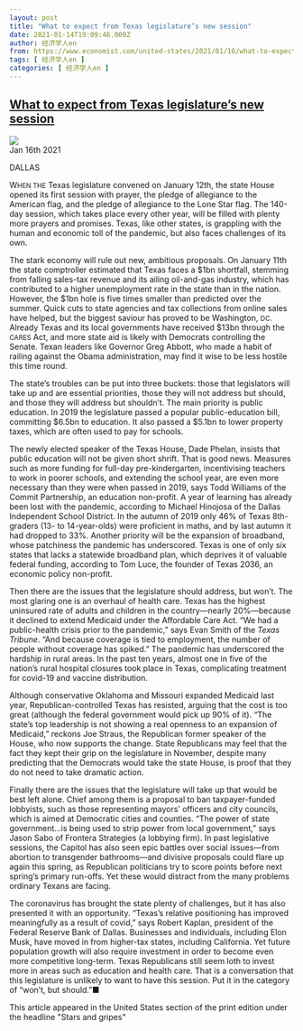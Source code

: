 ```yaml
---
layout: post
title: "What to expect from Texas legislature’s new session"
date: 2021-01-14T19:09:46.000Z
author: 经济学人en
from: https://www.economist.com/united-states/2021/01/16/what-to-expect-from-texas-legislatures-new-session
tags: [ 经济学人en ]
categories: [ 经济学人en ]
---
```

<!--1610651386000-->
[What to expect from Texas legislature’s new session](https://www.economist.com/united-states/2021/01/16/what-to-expect-from-texas-legislatures-new-session)
------

<div>
<img src="https://images.weserv.nl/?url=www.economist.com/img/b/1280/720/90/sites/default/files/images/print-edition/20210116_USP004_0.jpg"/><div></div><aside ><div ><time itemscope="" itemType="http://schema.org/DateTime" dateTime="2021-01-16T00:00:00Z" >Jan 16th 2021</time><meta itemProp="author" content="The Economist"/><p data-test-id="Dateline" itemType="http://schema.org/dateline" >DALLAS</p></div></aside><p data-caps="initial" ><span data-caps="initial">W</span><small>HEN THE</small> Texas legislature convened on January 12th, the state House opened its first session with prayer, the pledge of allegiance to the American flag, and the pledge of allegiance to the Lone Star flag. The 140-day session, which takes place every other year, will be filled with plenty more prayers and promises. Texas, like other states, is grappling with the human and economic toll of the pandemic, but also faces challenges of its own.</p><p >The stark economy will rule out new, ambitious proposals. On January 11th the state comptroller estimated that Texas faces a $1bn shortfall, stemming from falling sales-tax revenue and its ailing oil-and-gas industry, which has contributed to a higher unemployment rate in the state than in the nation. However, the $1bn hole is five times smaller than predicted over the summer. Quick cuts to state agencies and tax collections from online sales have helped, but the biggest saviour has proved to be Washington, <small>DC</small>. Already Texas and its local governments have received $13bn through the <small>CARES</small> Act, and more state aid is likely with Democrats controlling the Senate. Texan leaders like Governor Greg Abbott, who made a habit of railing against the Obama administration, may find it wise to be less hostile this time round.</p><div id="" ><div><div id="econ-1"></div></div></div><p >The state’s troubles can be put into three buckets: those that legislators will take up and are essential priorities, those they will not address but should, and those they will address but shouldn’t. The main priority is public education. In 2019 the legislature passed a popular public-education bill, committing $6.5bn to education. It also passed a $5.1bn to lower property taxes, which are often used to pay for schools.</p><p >The newly elected speaker of the Texas House, Dade Phelan, insists that public education will not be given short shrift. That is good news. Measures such as more funding for full-day pre-kindergarten, incentivising teachers to work in poorer schools, and extending the school year, are even more necessary than they were when passed in 2019, says Todd Williams of the Commit Partnership, an education non-profit. A year of learning has already been lost with the pandemic, according to Michael Hinojosa of the Dallas Independent School District. In the autumn of 2019 only 46% of Texas 8th-graders (13- to 14-year-olds) were proficient in maths, and by last autumn it had dropped to 33%. Another priority will be the expansion of broadband, whose patchiness the pandemic has underscored. Texas is one of only six states that lacks a statewide broadband plan, which deprives it of valuable federal funding, according to Tom Luce, the founder of Texas 2036, an economic policy non-profit.</p><p >Then there are the issues that the legislature should address, but won’t. The most glaring one is an overhaul of health care. Texas has the highest uninsured rate of adults and children in the country—nearly 20%—because it declined to extend Medicaid under the Affordable Care Act. “We had a public-health crisis prior to the pandemic,” says Evan Smith of the <em>Texas Tribune</em>. “And because coverage is tied to employment, the number of people without coverage has spiked.” The pandemic has underscored the hardship in rural areas. In the past ten years, almost one in five of the nation’s rural hospital closures took place in Texas, complicating treatment for covid-19 and vaccine distribution.</p><p >Although conservative Oklahoma and Missouri expanded Medicaid last year, Republican-controlled Texas has resisted, arguing that the cost is too great (although the federal government would pick up 90% of it). “The state’s top leadership is not showing a real openness to an expansion of Medicaid,” reckons Joe Straus, the Republican former speaker of the House, who now supports the change. State Republicans may feel that the fact they kept their grip on the legislature in November, despite many predicting that the Democrats would take the state House, is proof that they do not need to take dramatic action.</p><div id="" ><div><div id="econ-2"></div></div></div><p >Finally there are the issues that the legislature will take up that would be best left alone. Chief among them is a proposal to ban taxpayer-funded lobbyists, such as those representing mayors’ officers and city councils, which is aimed at Democratic cities and counties. “The power of state government…is being used to strip power from local government,” says Jason Sabo of Frontera Strategies (a lobbying firm). In past legislative sessions, the Capitol has also seen epic battles over social issues—from abortion to transgender bathrooms—and divisive proposals could flare up again this spring, as Republican politicians try to score points before next spring’s primary run-offs. Yet these would distract from the many problems ordinary Texans are facing.</p><p >The coronavirus has brought the state plenty of challenges, but it has also presented it with an opportunity. “Texas’s relative positioning has improved meaningfully as a result of covid,” says Robert Kaplan, president of the Federal Reserve Bank of Dallas. Businesses and individuals, including Elon Musk, have moved in from higher-tax states, including California. Yet future population growth will also require investment in order to become even more competitive long-term. Texas Republicans still seem loth to invest more in areas such as education and health care. That is a conversation that this legislature is unlikely to want to have this session. Put it in the category of “won’t, but should.”<span data-ornament="ufinish">■</span></p><p data-test-id="Footnote" >This article appeared in the United States section of the print edition under the headline &quot;Stars and gripes&quot;</p>
</div>
